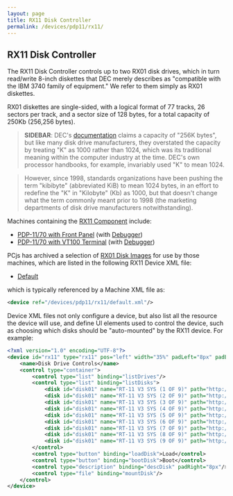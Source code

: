 ```yaml
---
layout: page
title: RX11 Disk Controller
permalink: /devices/pdp11/rx11/
---
```


RX11 Disk Controller
--------------------

The RX11 Disk Controller controls up to two RX01 disk drives, which in turn read/write 8-inch diskettes that DEC
merely describes as "compatible with the IBM 3740 family of equipment."  We refer to them simply as RX01 diskettes.

RX01 diskettes are single-sided, with a logical format of 77 tracks, 26 sectors per track, and a sector size of 128
bytes, for a total capacity of 250Kb (256,256 bytes).

> **SIDEBAR**: DEC's [documentation](/pubs/dec/pdp11/rx11/) claims a capacity of "256K bytes", but like many disk drive
manufacturers, they overstated the capacity by treating "K" as 1000 rather than 1024, which was its traditional meaning
within the computer industry at the time.  DEC's own processor handbooks, for example, invariably used "K" to mean 1024.

> However, since 1998, standards organizations have been pushing the term "kibibyte" (abbreviated KiB) to mean 1024 bytes,
in an effort to redefine the "K" in "Kilobyte" (Kb) as 1000, but that doesn't change what the term commonly meant prior
to 1998 (the marketing departments of disk drive manufacturers notwithstanding).

Machines containing the [RX11 Component](/modules/pdp11/lib/rx11.js) include:

- [PDP-11/70 with Front Panel](/devices/pdp11/machine/1170/panel/) (with [Debugger](/devices/pdp11/machine/1170/panel/debugger/))
- [PDP-11/70 with VT100 Terminal](/devices/pdp11/machine/1170/vt100/) (with [Debugger](/devices/pdp11/machine/1170/vt100/debugger/))

PCjs has archived a selection of [RX01 Disk Images](/disks/dec/rx01/) for use by those machines, which are listed in
the following RX11 Device XML file:

- [Default](/devices/pdp11/rx11/default.xml)

which is typically referenced by a Machine XML file as:

```xml
<device ref="/devices/pdp11/rx11/default.xml"/>
```
		
Device XML files not only configure a device, but also list all the resource the device will use, and define UI elements
used to control the device, such as choosing which disks should be "auto-mounted" by the RX11 device.  For example:

```xml
<?xml version="1.0" encoding="UTF-8"?>
<device id="rx11" type="rx11" pos="left" width="35%" padLeft="8px" padBottom="8px">
	<name>Disk Drive Controls</name>
	<control type="container">
		<control type="list" binding="listDrives"/>
		<control type="list" binding="listDisks">
			<disk id="disk01" name="RT-11 V3 SYS (1 OF 9)" path="http://archive.pcjs.org/disks/dec/rx01/RX01-RT11-V03-1.json"/>
			<disk id="disk01" name="RT-11 V3 SYS (2 OF 9)" path="http://archive.pcjs.org/disks/dec/rx01/RX01-RT11-V03-2.json"/>
			<disk id="disk01" name="RT-11 V3 SYS (3 OF 9)" path="http://archive.pcjs.org/disks/dec/rx01/RX01-RT11-V03-3.json"/>
			<disk id="disk01" name="RT-11 V3 SYS (4 OF 9)" path="http://archive.pcjs.org/disks/dec/rx01/RX01-RT11-V03-4.json"/>
			<disk id="disk01" name="RT-11 V3 SYS (5 OF 9)" path="http://archive.pcjs.org/disks/dec/rx01/RX01-RT11-V03-5.json"/>
			<disk id="disk01" name="RT-11 V3 SYS (6 OF 9)" path="http://archive.pcjs.org/disks/dec/rx01/RX01-RT11-V03-6.json"/>
			<disk id="disk01" name="RT-11 V3 SYS (7 OF 9)" path="http://archive.pcjs.org/disks/dec/rx01/RX01-RT11-V03-7.json"/>
			<disk id="disk01" name="RT-11 V3 SYS (8 OF 9)" path="http://archive.pcjs.org/disks/dec/rx01/RX01-RT11-V03-8.json"/>
			<disk id="disk01" name="RT-11 V3 SYS (9 OF 9)" path="http://archive.pcjs.org/disks/dec/rx01/RX01-RT11-V03-9.json"/>
		</control>
		<control type="button" binding="loadDisk">Load</control>
		<control type="button" binding="bootDisk">Boot</control>
		<control type="description" binding="descDisk" padRight="8px"/>
		<control type="file" binding="mountDisk"/>
	</control>
</device>
```
